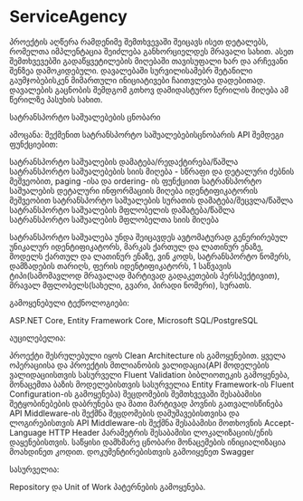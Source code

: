 # ServiceAgency

პროექტის აღწერა რამდენიმე შემთხვევაში შეიცავს ისეთ დეტალებს, რომელთა იმპლენტაცია შეიძლება განხორციელდეს მრავალი სახით. ასეთ შემთხვევებში გადაწყვეტილების მიღებაში თავისუფალი ხარ და არჩევანი შენზეა დამოკიდებული. დავალებაში სურვილისამებრ შეტანილი გაუმჯობებისკენ მიმართული ინიციატივები ჩაითვლება დადებითად. დავალების გაცნობის შემდგომ გთხოვ დამიდასტურო წერილის მიღება ამ წერილზე პასუხის სახით.

 

 

სატრანსპორტო საშუალებების ცნობარი

 

ამოცანა: შექმენით სატრანსპორტო საშუალებებისცნობარის API შემდეგი ფუნქციებით:

სატრანსპორტო საშუალების დამატება/რედაქტირება/წაშლა
სატრანსპორტო საშუალებების სიის მიღება  - სწრაფი და დეტალური ძებნის მეშვეობით, paging -ისა და ordering- ის ფუნქციით
სატრანსპორტო საშუალების დეტალური ინფორმაციის მიღება იდენტიფიკატორის მეშვეობით
სატრანსპორტო საშუალების სურათის  დამატება/შეცვლა/წაშლა
სატრანსპორტო საშუალების მფლობელის დამატება/წაშლა
სატრანსპორტო საშუალების მფლობელთა სიის მიღება
 

სატრანსპორტო საშუალება უნდა შეიცავდეს ავტომატურად გენერირებულ უნიკალურ იდენტიფიკატორს, მარკას ქართულ და ლათინურ ენაზე, მოდელს ქართულ და ლათინურ ენაზე, ვინ კოდს, სატრანსპორტო ნომერს, დამზადების თარიღს, ფერის იდენტიფიკატორს, 1 საწვავის ტიპი(სამომავლოდ მრავალად მარტივად გადაკეთების პერსპექტივით), მრავალ მფლობელს(სახელი, გვარი, პირადი ნომერი), სურათს.

 

გამოყენებული ტექნოლოგიები:

ASP.NET Core,
Entity Framework Core,
Microsoft SQL/PostgreSQL
 

აუცილებელია:

პროექტი შესრულებული იყოს Clean Architecture ის გამოყენებით.
ყველა ოპერაციისა და პროექტის მთლიანობის ვალიდაცია(API მოდელების ვალიდაციისთვის სასურველი Fluent Validation ბიბლიოთეკის გამოყენება, მონაცემთა ბაზის მოდელებისთვის სასურველია Entity Framework-ის Fluent Configuration-ის გამოყენება)
შეცდომების შემთხვევაში შესაბამისი შეტყობინებების დაბრუნება და მათი მარტივად პოვნის გათვალისწინება
API Middleware-ის შექმნა შეცდომების დამუშავებისთვისა და ლოგირებისთვის
API Middleware-ის შექმნა შესაბამისი მოთხოვნის Accept-Language HTTP Header პარამეტრის შესაბამისი ლოკალიზაციის/ენის დაყენებისთვის.
საწყისი დამხმარე ცნობარი მონაცემების ინიციალიზაცია მოახდინეთ კოდით.
დოკუმენტირებისთვის გამოიყენეთ Swagger
 

სასურველია:

Repository და Unit of Work პატერნების გამოყენება.